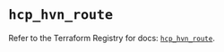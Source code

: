 # `hcp_hvn_route`

Refer to the Terraform Registry for docs: [`hcp_hvn_route`](https://registry.terraform.io/providers/hashicorp/hcp/0.94.0/docs/resources/hvn_route).
